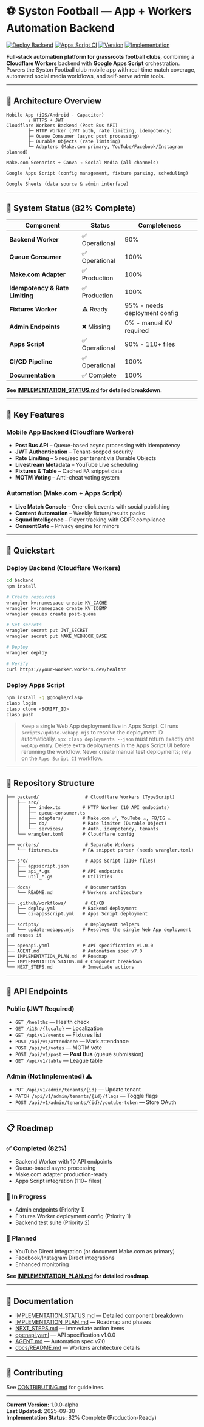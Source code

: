 # ⚽ Syston Football — App + Workers Automation Backend

[![Deploy Backend](https://github.com/SystonTigers/Automation_script/workflows/Deploy%20Backend/badge.svg)](https://github.com/SystonTigers/Automation_script/actions)
[![Apps Script CI](https://github.com/SystonTigers/Automation_script/workflows/Apps%20Script%20CI/badge.svg)](https://github.com/SystonTigers/Automation_script/actions)
[![Version](https://img.shields.io/github/v/tag/SystonTigers/Automation_script)](https://github.com/SystonTigers/Automation_script/tags)
[![Implementation](https://img.shields.io/badge/implementation-82%25-yellow)](./IMPLEMENTATION_STATUS.md)

**Full-stack automation platform for grassroots football clubs**, combining a **Cloudflare Workers** backend with **Google Apps Script** orchestration. Powers the Syston Football club mobile app with real-time match coverage, automated social media workflows, and self-serve admin tools.

---

## 🧱 Architecture Overview

```
Mobile App (iOS/Android - Capacitor)
        ↓ HTTPS + JWT
Cloudflare Workers Backend (Post Bus API)
        ├─ HTTP Worker (JWT auth, rate limiting, idempotency)
        ├─ Queue Consumer (async post processing)
        ├─ Durable Objects (rate limiting)
        └─ Adapters (Make.com primary, YouTube/Facebook/Instagram planned)
        ↓
Make.com Scenarios + Canva → Social Media (all channels)
        ↓
Google Apps Script (config management, fixture parsing, scheduling)
        ↓
Google Sheets (data source & admin interface)
```

---

## 🎯 System Status (82% Complete)

| Component | Status | Completeness |
|-----------|--------|--------------|
| **Backend Worker** | ✅ Operational | 90% |
| **Queue Consumer** | ✅ Operational | 100% |
| **Make.com Adapter** | ✅ Production | 100% |
| **Idempotency & Rate Limiting** | ✅ Production | 100% |
| **Fixtures Worker** | ⚠️ Ready | 95% - needs deployment config |
| **Admin Endpoints** | ❌ Missing | 0% - manual KV required |
| **Apps Script** | ✅ Operational | 90% - 110+ files |
| **CI/CD Pipeline** | ✅ Operational | 100% |
| **Documentation** | ✅ Complete | 100% |

**See [IMPLEMENTATION_STATUS.md](./IMPLEMENTATION_STATUS.md) for detailed breakdown.**

---

## 🌟 Key Features

### Mobile App Backend (Cloudflare Workers)
- **Post Bus API** – Queue-based async processing with idempotency
- **JWT Authentication** – Tenant-scoped security
- **Rate Limiting** – 5 req/sec per tenant via Durable Objects
- **Livestream Metadata** – YouTube Live scheduling
- **Fixtures & Table** – Cached FA snippet data
- **MOTM Voting** – Anti-cheat voting system

### Automation (Make.com + Apps Script)
- **Live Match Console** – One-click events with social publishing
- **Content Automation** – Weekly fixture/results packs
- **Squad Intelligence** – Player tracking with GDPR compliance
- **ConsentGate** – Privacy engine for minors

---

## 🚀 Quickstart

### Deploy Backend (Cloudflare Workers)
```bash
cd backend
npm install

# Create resources
wrangler kv:namespace create KV_CACHE
wrangler kv:namespace create KV_IDEMP
wrangler queues create post-queue

# Set secrets
wrangler secret put JWT_SECRET
wrangler secret put MAKE_WEBHOOK_BASE

# Deploy
wrangler deploy

# Verify
curl https://your-worker.workers.dev/healthz
```

### Deploy Apps Script
```bash
npm install -g @google/clasp
clasp login
clasp clone <SCRIPT_ID>
clasp push
```

> Keep a single Web App deployment live in Apps Script.
> CI runs `scripts/update-webapp.mjs` to resolve the deployment ID automatically.
> `npx clasp deployments --json` must return exactly one `webApp` entry.
> Delete extra deployments in the Apps Script UI before rerunning the workflow.
> Never create manual test deployments; rely on the `Apps Script CI` workflow.

---

## 📂 Repository Structure

```
├── backend/                 # Cloudflare Workers (TypeScript)
│   ├── src/
│   │   ├── index.ts        # HTTP Worker (10 API endpoints)
│   │   ├── queue-consumer.ts
│   │   ├── adapters/       # Make.com ✅, YouTube ⚠️, FB/IG ⚠️
│   │   ├── do/             # Rate limiter (Durable Object)
│   │   └── services/       # Auth, idempotency, tenants
│   └── wrangler.toml       # Cloudflare config
│
├── workers/                 # Separate Workers
│   └── fixtures.ts         # FA snippet parser (needs wrangler.toml)
│
├── src/                     # Apps Script (110+ files)
│   ├── appsscript.json
│   ├── api_*.gs            # API endpoints
│   └── util_*.gs           # Utilities
│
├── docs/                    # Documentation
│   └── README.md           # Workers architecture
│
├── .github/workflows/       # CI/CD
│   ├── deploy.yml          # Backend deployment
│   └── ci-appsscript.yml   # Apps Script deployment
│
├── scripts/                 # Deployment helpers
│   └── update-webapp.mjs   # Resolves the single Web App deployment and reuses it
│
├── openapi.yaml            # API specification v1.0.0
├── AGENT.md                # Automation spec v7.0
├── IMPLEMENTATION_PLAN.md  # Roadmap
├── IMPLEMENTATION_STATUS.md # Component breakdown
└── NEXT_STEPS.md           # Immediate actions
```

---

## 🔌 API Endpoints

### Public (JWT Required)
- `GET /healthz` — Health check
- `GET /i18n/{locale}` — Localization
- `GET /api/v1/events` — Fixtures list
- `POST /api/v1/attendance` — Mark attendance
- `POST /api/v1/votes` — MOTM vote
- `POST /api/v1/post` — **Post Bus** (queue submission)
- `GET /api/v1/table` — League table

### Admin (Not Implemented) ⚠️
- `PUT /api/v1/admin/tenants/{id}` — Update tenant
- `PATCH /api/v1/admin/tenants/{id}/flags` — Toggle flags
- `POST /api/v1/admin/tenants/{id}/youtube-token` — Store OAuth

---

## 📋 Roadmap

### ✅ Completed (82%)
- Backend Worker with 10 API endpoints
- Queue-based async processing
- Make.com adapter production-ready
- Apps Script integration (110+ files)

### 🚧 In Progress
- Admin endpoints (Priority 1)
- Fixtures Worker deployment config (Priority 1)
- Backend test suite (Priority 2)

### 📅 Planned
- YouTube Direct integration (or document Make.com as primary)
- Facebook/Instagram Direct integrations
- Enhanced monitoring

**See [IMPLEMENTATION_PLAN.md](./IMPLEMENTATION_PLAN.md) for detailed roadmap.**

---

## 📖 Documentation

- [IMPLEMENTATION_STATUS.md](./IMPLEMENTATION_STATUS.md) — Detailed component breakdown
- [IMPLEMENTATION_PLAN.md](./IMPLEMENTATION_PLAN.md) — Roadmap and phases
- [NEXT_STEPS.md](./NEXT_STEPS.md) — Immediate action items
- [openapi.yaml](./openapi.yaml) — API specification v1.0.0
- [AGENT.md](./AGENT.md) — Automation spec v7.0
- [docs/README.md](./docs/README.md) — Workers architecture details

---

## 🤝 Contributing

See [CONTRIBUTING.md](./CONTRIBUTING.md) for guidelines.

---

**Current Version:** 1.0.0-alpha  
**Last Updated:** 2025-09-30  
**Implementation Status:** 82% Complete (Production-Ready)

